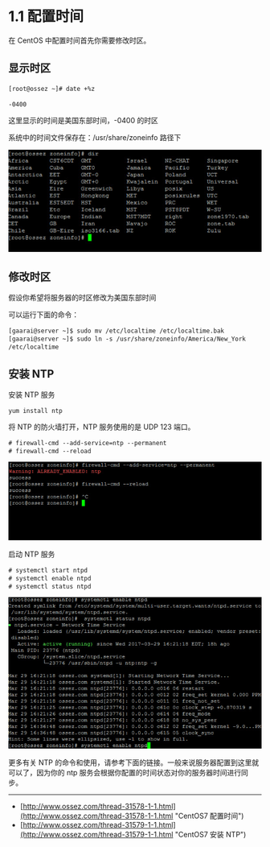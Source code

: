 # 1.1 配置时间

在 CentOS 中配置时间首先你需要修改时区。

## 显示时区

`[root@ossez ~]# date +%z`

`-0400`

这里显示的时间是美国东部时间，-0400 的时区

系统中的时间文件保存在：/usr/share/zoneinfo 路径下

![](/assets/2017-03-30_10-27-25.jpg)

## 修改时区

假设你希望将服务器的时区修改为美国东部时间

可以运行下面的命令：

```
[gaarai@server ~]$ sudo mv /etc/localtime /etc/localtime.bak
[gaarai@server ~]$ sudo ln -s /usr/share/zoneinfo/America/New_York /etc/localtime
```

## 安装 NTP

安装 NTP 服务

```
yum install ntp
```

将 NTP 的防火墙打开，NTP 服务使用的是 UDP 123 端口。

```
# firewall-cmd --add-service=ntp --permanent
# firewall-cmd --reload
```

![](/assets/2017-03-30_10-38-18.jpg)

启动 NTP 服务

```
# systemctl start ntpd
# systemctl enable ntpd
# systemctl status ntpd
```

![](/assets/2017-03-30_10-40-03.jpg)

更多有关 NTP 的命令和使用，请参考下面的链接。一般来说服务器配置到这里就可以了，因为你的 ntp 服务会根据你配置的时间状态对你的服务器时间进行同步。

---

* [http://www.ossez.com/thread-31578-1-1.html](http://www.ossez.com/thread-31578-1-1.html "CentOS7 配置时间")
* [http://www.ossez.com/thread-31579-1-1.html](http://www.ossez.com/thread-31579-1-1.html "CentOS7 安装 NTP")



